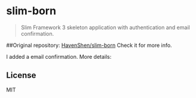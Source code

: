 # slim-born

> Slim Framework 3 skeleton application with authentication and email confirmation.

##Original repository:
[HavenShen/slim-born](https://github.com/HavenShen/slim-born)
Check it for more info.

I added a email confirmation. More details:


## License

MIT


